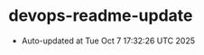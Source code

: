 # devops-readme-update
<!--START_SECTION:activity-->
- Auto-updated at Tue Oct  7 17:32:26 UTC 2025
<!--END_SECTION:activity-->
